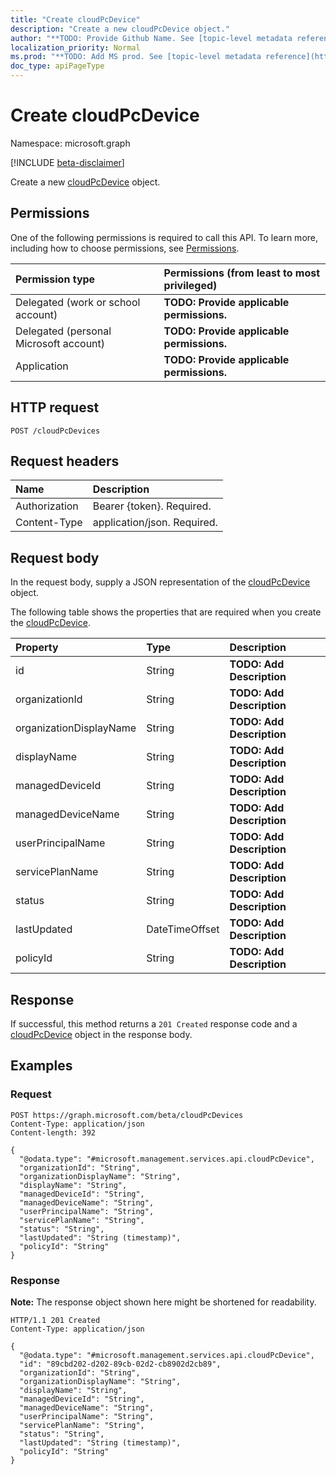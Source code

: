 ```yaml
---
title: "Create cloudPcDevice"
description: "Create a new cloudPcDevice object."
author: "**TODO: Provide Github Name. See [topic-level metadata reference](https://msgo.azurewebsites.net/add/document/guidelines/metadata.html#topic-level-metadata)**"
localization_priority: Normal
ms.prod: "**TODO: Add MS prod. See [topic-level metadata reference](https://msgo.azurewebsites.net/add/document/guidelines/metadata.html#topic-level-metadata)**"
doc_type: apiPageType
---
```


# Create cloudPcDevice
Namespace: microsoft.graph

[!INCLUDE [beta-disclaimer](../../includes/beta-disclaimer.md)]

Create a new [cloudPcDevice](../resources/cloudpcdevice.md) object.

## Permissions
One of the following permissions is required to call this API. To learn more, including how to choose permissions, see [Permissions](/graph/permissions-reference).

|Permission type|Permissions (from least to most privileged)|
|:---|:---|
|Delegated (work or school account)|**TODO: Provide applicable permissions.**|
|Delegated (personal Microsoft account)|**TODO: Provide applicable permissions.**|
|Application|**TODO: Provide applicable permissions.**|

## HTTP request

<!-- {
  "blockType": "ignored"
}
-->
``` http
POST /cloudPcDevices
```

## Request headers
|Name|Description|
|:---|:---|
|Authorization|Bearer {token}. Required.|
|Content-Type|application/json. Required.|

## Request body
In the request body, supply a JSON representation of the [cloudPcDevice](../resources/cloudpcdevice.md) object.

The following table shows the properties that are required when you create the [cloudPcDevice](../resources/cloudpcdevice.md).

|Property|Type|Description|
|:---|:---|:---|
|id|String|**TODO: Add Description**|
|organizationId|String|**TODO: Add Description**|
|organizationDisplayName|String|**TODO: Add Description**|
|displayName|String|**TODO: Add Description**|
|managedDeviceId|String|**TODO: Add Description**|
|managedDeviceName|String|**TODO: Add Description**|
|userPrincipalName|String|**TODO: Add Description**|
|servicePlanName|String|**TODO: Add Description**|
|status|String|**TODO: Add Description**|
|lastUpdated|DateTimeOffset|**TODO: Add Description**|
|policyId|String|**TODO: Add Description**|



## Response

If successful, this method returns a `201 Created` response code and a [cloudPcDevice](../resources/cloudpcdevice.md) object in the response body.

## Examples

### Request
<!-- {
  "blockType": "request",
  "name": "create_cloudpcdevice_from_cloudpcdevices"
}
-->
``` http
POST https://graph.microsoft.com/beta/cloudPcDevices
Content-Type: application/json
Content-length: 392

{
  "@odata.type": "#microsoft.management.services.api.cloudPcDevice",
  "organizationId": "String",
  "organizationDisplayName": "String",
  "displayName": "String",
  "managedDeviceId": "String",
  "managedDeviceName": "String",
  "userPrincipalName": "String",
  "servicePlanName": "String",
  "status": "String",
  "lastUpdated": "String (timestamp)",
  "policyId": "String"
}
```


### Response
**Note:** The response object shown here might be shortened for readability.
<!-- {
  "blockType": "response",
  "truncated": true,
  "@odata.type": "microsoft.management.services.api.cloudPcDevice"
}
-->
``` http
HTTP/1.1 201 Created
Content-Type: application/json

{
  "@odata.type": "#microsoft.management.services.api.cloudPcDevice",
  "id": "89cbd202-d202-89cb-02d2-cb8902d2cb89",
  "organizationId": "String",
  "organizationDisplayName": "String",
  "displayName": "String",
  "managedDeviceId": "String",
  "managedDeviceName": "String",
  "userPrincipalName": "String",
  "servicePlanName": "String",
  "status": "String",
  "lastUpdated": "String (timestamp)",
  "policyId": "String"
}
```

